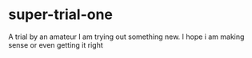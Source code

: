 # super-trial-one
A trial by an amateur
I am trying out something new. I hope i am making sense or even getting it right
